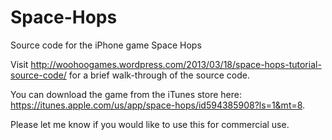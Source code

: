 Space-Hops
==========

Source code for the iPhone game Space Hops

Visit http://woohoogames.wordpress.com/2013/03/18/space-hops-tutorial-source-code/ for a brief walk-through of the source code. 

You can download the game from the iTunes store here: https://itunes.apple.com/us/app/space-hops/id594385908?ls=1&mt=8.

Please let me know if you would like to use this for commercial use. 



